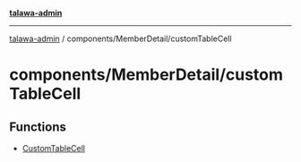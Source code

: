 [**talawa-admin**](../../../README.md)

***

[talawa-admin](../../../modules.md) / components/MemberDetail/customTableCell

# components/MemberDetail/customTableCell

## Functions

- [CustomTableCell](functions/CustomTableCell.md)

